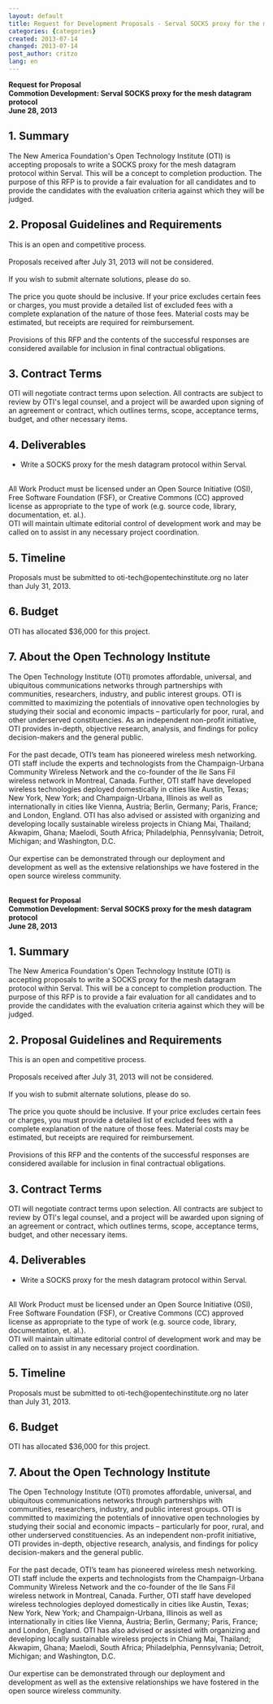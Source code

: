 ```yaml
---
layout: default
title: Request for Development Proposals - Serval SOCKS proxy for the mesh datagram protocol
categories: {categories}
created: 2013-07-14
changed: 2013-07-14
post_author: critzo
lang: en
---
```

  <p><strong>Request for Proposal<br />
Commotion Development: Serval SOCKS proxy for the mesh datagram protocol<br />
June 28, 2013</strong></p>

<h2>1. Summary</h2>

<p>The New America Foundation's Open Technology Institute (OTI) is accepting proposals to write a SOCKS proxy for the mesh datagram protocol within Serval. This will be a concept to completion production. The purpose of this RFP is to provide a fair evaluation for all candidates and to provide the candidates with the evaluation criteria against which they will be judged.</p>

<h2>2. Proposal Guidelines and Requirements</h2>

<p>This is an open and competitive process.<br />
<br />
Proposals received after July 31, 2013 will not be considered.<br />
<br />
If you wish to submit alternate solutions, please do so.<br />
<br />
The price you quote should be inclusive. If your price excludes certain fees or charges, you must provide a detailed list of excluded fees with a complete explanation of the nature of those fees. Material costs may be estimated, but receipts are required for reimbursement.<br />
<br />
Provisions of this RFP and the contents of the successful responses are considered available for inclusion in final contractual obligations.</p>

<h2>3. Contract Terms</h2>

<p>OTI will negotiate contract terms upon selection. All contracts are subject to review by OTI's legal counsel, and a project will be awarded upon signing of an agreement or contract, which outlines terms, scope, acceptance terms, budget, and other necessary items.</p>

<h2>4. Deliverables</h2>

<ul>
	<li>Write a SOCKS proxy for the mesh datagram protocol within Serval.</li>
</ul>

<p><br />
All Work Product must be licensed under an Open Source Initiative (OSI), Free Software Foundation (FSF), or Creative Commons (CC) approved license as appropriate to the type of work (e.g. source code, library, documentation, et. al.).<br />
OTI will maintain ultimate editorial control of development work and may be called on to assist in any necessary project coordination.</p>

<h2>5. Timeline</h2>

<p>Proposals must be submitted to oti-tech@opentechinstitute.org no later than July 31, 2013.</p>

<h2>6. Budget</h2>

<p>OTI has allocated $36,000 for this project.</p>

<h2>7. About the Open Technology Institute</h2>

<p>The Open Technology Institute (OTI) promotes affordable, universal, and ubiquitous communications networks through partnerships with communities, researchers, industry, and public interest groups. OTI is committed to maximizing the potentials of innovative open technologies by studying their social and economic impacts – particularly for poor, rural, and other underserved constituencies. As an independent non-profit initiative, OTI provides in-depth, objective research, analysis, and findings for policy decision-makers and the general public.<br />
<br />
For the past decade, OTI’s team has pioneered wireless mesh networking. OTI staff include the experts and technologists from the Champaign-Urbana Community Wireless Network and the co-founder of the Ile Sans Fil wireless network in Montreal, Canada. Further, OTI staff have developed wireless technologies deployed domestically in cities like Austin, Texas; New York, New York; and Champaign-Urbana, Illinois as well as internationally in cities like Vienna, Austria; Berlin, Germany; Paris, France; and London, England. OTI has also advised or assisted with organizing and developing locally sustainable wireless projects in Chiang Mai, Thailand; Akwapim, Ghana; Maelodi, South Africa; Philadelphia, Pennsylvania; Detroit, Michigan; and Washington, D.C.<br />
<br />
Our expertise can be demonstrated through our deployment and development as well as the extensive relationships we have fostered in the open source wireless community.<br />
&nbsp;</p>

<p><strong>Request for Proposal<br />
Commotion Development: Serval SOCKS proxy for the mesh datagram protocol<br />
June 28, 2013</strong></p>

<h2>1. Summary</h2>

<p>The New America Foundation's Open Technology Institute (OTI) is accepting proposals to write a SOCKS proxy for the mesh datagram protocol within Serval. This will be a concept to completion production. The purpose of this RFP is to provide a fair evaluation for all candidates and to provide the candidates with the evaluation criteria against which they will be judged.</p>

<h2>2. Proposal Guidelines and Requirements</h2>

<p>This is an open and competitive process.<br />
<br />
Proposals received after July 31, 2013 will not be considered.<br />
<br />
If you wish to submit alternate solutions, please do so.<br />
<br />
The price you quote should be inclusive. If your price excludes certain fees or charges, you must provide a detailed list of excluded fees with a complete explanation of the nature of those fees. Material costs may be estimated, but receipts are required for reimbursement.<br />
<br />
Provisions of this RFP and the contents of the successful responses are considered available for inclusion in final contractual obligations.</p>

<h2>3. Contract Terms</h2>

<p>OTI will negotiate contract terms upon selection. All contracts are subject to review by OTI's legal counsel, and a project will be awarded upon signing of an agreement or contract, which outlines terms, scope, acceptance terms, budget, and other necessary items.</p>

<h2>4. Deliverables</h2>

<ul>
	<li>Write a SOCKS proxy for the mesh datagram protocol within Serval.</li>
</ul>

<p><br />
All Work Product must be licensed under an Open Source Initiative (OSI), Free Software Foundation (FSF), or Creative Commons (CC) approved license as appropriate to the type of work (e.g. source code, library, documentation, et. al.).<br />
OTI will maintain ultimate editorial control of development work and may be called on to assist in any necessary project coordination.</p>

<h2>5. Timeline</h2>

<p>Proposals must be submitted to oti-tech@opentechinstitute.org no later than July 31, 2013.</p>

<h2>6. Budget</h2>

<p>OTI has allocated $36,000 for this project.</p>

<h2>7. About the Open Technology Institute</h2>

<p>The Open Technology Institute (OTI) promotes affordable, universal, and ubiquitous communications networks through partnerships with communities, researchers, industry, and public interest groups. OTI is committed to maximizing the potentials of innovative open technologies by studying their social and economic impacts – particularly for poor, rural, and other underserved constituencies. As an independent non-profit initiative, OTI provides in-depth, objective research, analysis, and findings for policy decision-makers and the general public.<br />
<br />
For the past decade, OTI’s team has pioneered wireless mesh networking. OTI staff include the experts and technologists from the Champaign-Urbana Community Wireless Network and the co-founder of the Ile Sans Fil wireless network in Montreal, Canada. Further, OTI staff have developed wireless technologies deployed domestically in cities like Austin, Texas; New York, New York; and Champaign-Urbana, Illinois as well as internationally in cities like Vienna, Austria; Berlin, Germany; Paris, France; and London, England. OTI has also advised or assisted with organizing and developing locally sustainable wireless projects in Chiang Mai, Thailand; Akwapim, Ghana; Maelodi, South Africa; Philadelphia, Pennsylvania; Detroit, Michigan; and Washington, D.C.<br />
<br />
Our expertise can be demonstrated through our deployment and development as well as the extensive relationships we have fostered in the open source wireless community.<br />
&nbsp;</p>
 
